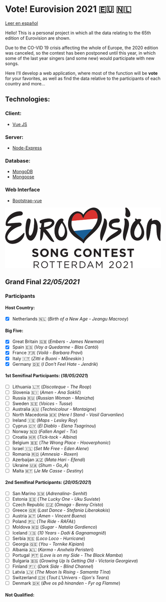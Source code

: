 # Vote! Eurovision 2021 :eu: :netherlands:

[Leer en español](https://github.com/missmay4/Eurovision-2021-Project/blob/master/README-ES.md)

Hello! This is a personal project in which all the data relating to the 65th edition of Eurovision are shown.

Due to the CO-VID 19 crisis affecting the whole of Europe, the 2020 edition was canceled, so the contest has been postponed until this year, in which some of the last year singers (and some new) would participate with new songs.

Here I'll develop a web application, where most of the function will be **vote** for your favorites, as well as find the data relative to the participants of each country and more...

## Technologies: 
### Client: 
* [Vue JS](https://vuejs.org/)
### Server: 
* [Node-Express](https://expressjs.com/)
### Database:
* [MongoDB](https://www.mongodb.com/)
* [Mongoose](https://mongoosejs.com/)
### Web Interface
* [Bootstrap-vue](https://bootstrap-vue.org/)

![Eurovision2021](eurovision-2021-rotterdam.png)

## Grand Final _22/05/2021_

### Participants

#### Host Country:

- [x] Netherlands :netherlands: (_Birth of a New Age - Jeangu Macrooy_)

#### Big Five:

- [x] Great Britain :uk: (_Embers - James Newman_)
- [x] Spain :es: (_Voy a Quedarme - Blas Cantó_)
- [x] France :fr: (_Voilá - Barbara Pravi_)
- [x] Italy :it: (_Zitti e Buoni - Måneskin_ )
- [x] Germany :de: (_I Don't Feel Hate - Jendrik_)

#### 1st Semifinal Participants: (_18/05/2021_)

- [ ] Lithuania :lithuania: (_Discoteque - The Roop_)
- [ ] Slovenia :slovenia: (_Amen - Ana Soklič_)
- [ ] Russia :ru: (_Russian Woman - Manizha_)
- [ ] Sweden :sweden: (_Voices - Tusse_)
- [ ] Australia :australia: (_Technicolour - Montaigne_)
- [ ] North Macedonia :macedonia: (_Here I Stand - Vasil Garvanliev_)
- [ ] Ireland :ireland: (_Maps - Lesley Roy_)
- [ ] Cyprus :cyprus: (_El Diablo - Elena Tsagrinou_)
- [ ] Norway :norway: (_Fallen Angel - Tix_)
- [ ] Croatia :croatia: (_Tick-tock - Albina_)
- [ ] Belgium :belgium: (_The Wrong Place - Hooverphonic_)
- [ ] Israel :israel: (_Set Me Free - Eden Alene_)
- [ ] Romania :romania: (_Amnesia - Roxen_)
- [ ] Azerbaijan :azerbaijan: (_Mata Hari - Efendi_)
- [ ] Ukraine :ukraine: (_Shum - Go_A_)
- [ ] Malta :malta: (_Je Me Casse - Destiny_)

#### 2nd Semifinal Participants: (_20/05/2021_)

- [ ] San Marino :san_marino: (_Adrenalina- Senhit_)
- [ ] Estonia :estonia: (_The Lucky One - Uku Suviste_)
- [ ] Czech Republic :czech_republic: (_Omaga - Benny Cristo_)
- [ ] Greece :greece: (_Last Dance - Stefania Liberakakis_)
- [ ] Austria :austria: (_Amen - Vincent Bueno_)
- [ ] Poland :poland: (_The Ride - RAFAŁ_)
- [ ] Moldova :moldova: (_Sugar - Natalia Gordienco_)
- [ ] Iceland :iceland: (_10 Years - Daði & Gagnamagnið_)
- [ ] Serbia :serbia: (_Loco Loco - Hurricane_)
- [ ] Georgia :georgia: (_You - Tornike Kipiani_)
- [ ] Albania :albania: (_Karma - Anxhela Peristeri_)
- [ ] Portugal :portugal: (_Love is on my Side - The Black Mamba_)
- [ ] Bulgaria :bulgaria: (_Growing Up Is Getting Old - Victoria Georgieva_)
- [ ] Finland :finland: (_Dark Side - Blind Channel_)
- [ ] Latvia :latvia: (_The Moon Is Rising - Samanta Tīna_)
- [ ] Switzerland :switzerland: (_Tout L'Univers - Gjon's Tears_)
- [ ] Denmark :denmark: (_Øve os på hinanden - Fyr og Flamme_)

#### Not Qualified:
